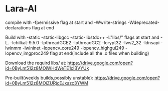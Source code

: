 # Lara-AI
compile with -fpermissive flag at start and -Wwrite-strings -Wdeprecated-declarations flag at end 

Build with -static -static-libgcc -static-libstdc++ -L"libs/"  flags at start and -L. -lchilkat-9.5.0 -lpthreadGCE2 -lpthreadGC2 -lcrypt32 -lws2_32 -ldnsapi -lwinmm -lwininet -lopencv_core249 -lopencv_highgui249 -lopencv_imgproc249 flag at end(include all the .o files when building)

Download the requird libs/ at:
https://drive.google.com/open?id=0ByLm512z8MOiWHdWeTE1clBVYUk

Pre-built(weekly builds,possibly unstable):
https://drive.google.com/open?id=0ByLm512z8MOiZURjcEJxazc3YWM
